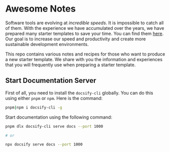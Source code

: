 # Awesome Notes

Software tools are evolving at *incredible speeds*. It is impossible to catch all of them. With the experience we have accumulated over the years, we have prepared many starter templates to save your time. You can find them [here](https://github.com/orgs/awe-templates/repositories?q=starter-template). Our goal is to increase our speed and productivity and create more sustainable development environments.

This repo contains various notes and recipes for those who want to produce a new starter template. We share with you the information and experiences that you will frequently use when preparing a starter template.

## Start Documentation Server

First of all, you need to install the `docsify-cli` globally. You can do this using either `pnpm` or `npm`. Here is the command:

```bash
pnpm|npm i docsify-cli -g
```

Start documentation using the following command:

```bash
pnpm dlx docsify-cli serve docs --port 1000

# or

npx docsify serve docs --port 1000
```
